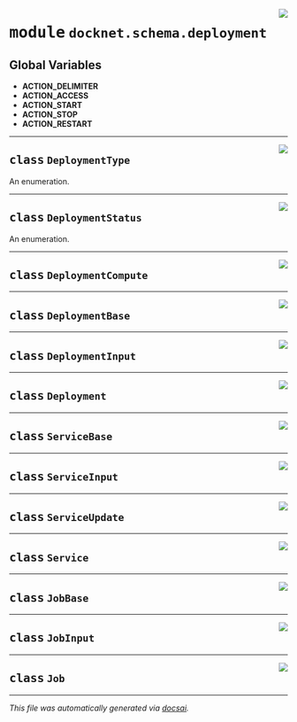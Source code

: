 <!-- markdownlint-disable -->

<a href="https://github.com/khulnasoft/docknet/blob/main/backend/src/docknet/schema/deployment.py#L0"><img align="right" style="float:right;" src="https://img.shields.io/badge/-source-cccccc?style=flat-square"></a>

# <kbd>module</kbd> `docknet.schema.deployment`




**Global Variables**
---------------
- **ACTION_DELIMITER**
- **ACTION_ACCESS**
- **ACTION_START**
- **ACTION_STOP**
- **ACTION_RESTART**


---

<a href="https://github.com/khulnasoft/docknet/blob/main/backend/src/docknet/schema/deployment.py#L25"><img align="right" style="float:right;" src="https://img.shields.io/badge/-source-cccccc?style=flat-square"></a>

## <kbd>class</kbd> `DeploymentType`
An enumeration. 





---

<a href="https://github.com/khulnasoft/docknet/blob/main/backend/src/docknet/schema/deployment.py#L33"><img align="right" style="float:right;" src="https://img.shields.io/badge/-source-cccccc?style=flat-square"></a>

## <kbd>class</kbd> `DeploymentStatus`
An enumeration. 





---

<a href="https://github.com/khulnasoft/docknet/blob/main/backend/src/docknet/schema/deployment.py#L62"><img align="right" style="float:right;" src="https://img.shields.io/badge/-source-cccccc?style=flat-square"></a>

## <kbd>class</kbd> `DeploymentCompute`








---

<a href="https://github.com/khulnasoft/docknet/blob/main/backend/src/docknet/schema/deployment.py#L133"><img align="right" style="float:right;" src="https://img.shields.io/badge/-source-cccccc?style=flat-square"></a>

## <kbd>class</kbd> `DeploymentBase`








---

<a href="https://github.com/khulnasoft/docknet/blob/main/backend/src/docknet/schema/deployment.py#L178"><img align="right" style="float:right;" src="https://img.shields.io/badge/-source-cccccc?style=flat-square"></a>

## <kbd>class</kbd> `DeploymentInput`








---

<a href="https://github.com/khulnasoft/docknet/blob/main/backend/src/docknet/schema/deployment.py#L182"><img align="right" style="float:right;" src="https://img.shields.io/badge/-source-cccccc?style=flat-square"></a>

## <kbd>class</kbd> `Deployment`








---

<a href="https://github.com/khulnasoft/docknet/blob/main/backend/src/docknet/schema/deployment.py#L223"><img align="right" style="float:right;" src="https://img.shields.io/badge/-source-cccccc?style=flat-square"></a>

## <kbd>class</kbd> `ServiceBase`








---

<a href="https://github.com/khulnasoft/docknet/blob/main/backend/src/docknet/schema/deployment.py#L252"><img align="right" style="float:right;" src="https://img.shields.io/badge/-source-cccccc?style=flat-square"></a>

## <kbd>class</kbd> `ServiceInput`








---

<a href="https://github.com/khulnasoft/docknet/blob/main/backend/src/docknet/schema/deployment.py#L259"><img align="right" style="float:right;" src="https://img.shields.io/badge/-source-cccccc?style=flat-square"></a>

## <kbd>class</kbd> `ServiceUpdate`








---

<a href="https://github.com/khulnasoft/docknet/blob/main/backend/src/docknet/schema/deployment.py#L280"><img align="right" style="float:right;" src="https://img.shields.io/badge/-source-cccccc?style=flat-square"></a>

## <kbd>class</kbd> `Service`








---

<a href="https://github.com/khulnasoft/docknet/blob/main/backend/src/docknet/schema/deployment.py#L290"><img align="right" style="float:right;" src="https://img.shields.io/badge/-source-cccccc?style=flat-square"></a>

## <kbd>class</kbd> `JobBase`








---

<a href="https://github.com/khulnasoft/docknet/blob/main/backend/src/docknet/schema/deployment.py#L294"><img align="right" style="float:right;" src="https://img.shields.io/badge/-source-cccccc?style=flat-square"></a>

## <kbd>class</kbd> `JobInput`








---

<a href="https://github.com/khulnasoft/docknet/blob/main/backend/src/docknet/schema/deployment.py#L303"><img align="right" style="float:right;" src="https://img.shields.io/badge/-source-cccccc?style=flat-square"></a>

## <kbd>class</kbd> `Job`










---

_This file was automatically generated via [docsai](https://github.com/khulnasoft/docsai)._
